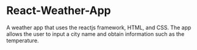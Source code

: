# React-Weather-App
A weather app that uses the reactjs framework, HTML, and CSS. The app allows the user to input a city name and obtain information such as the temperature.
